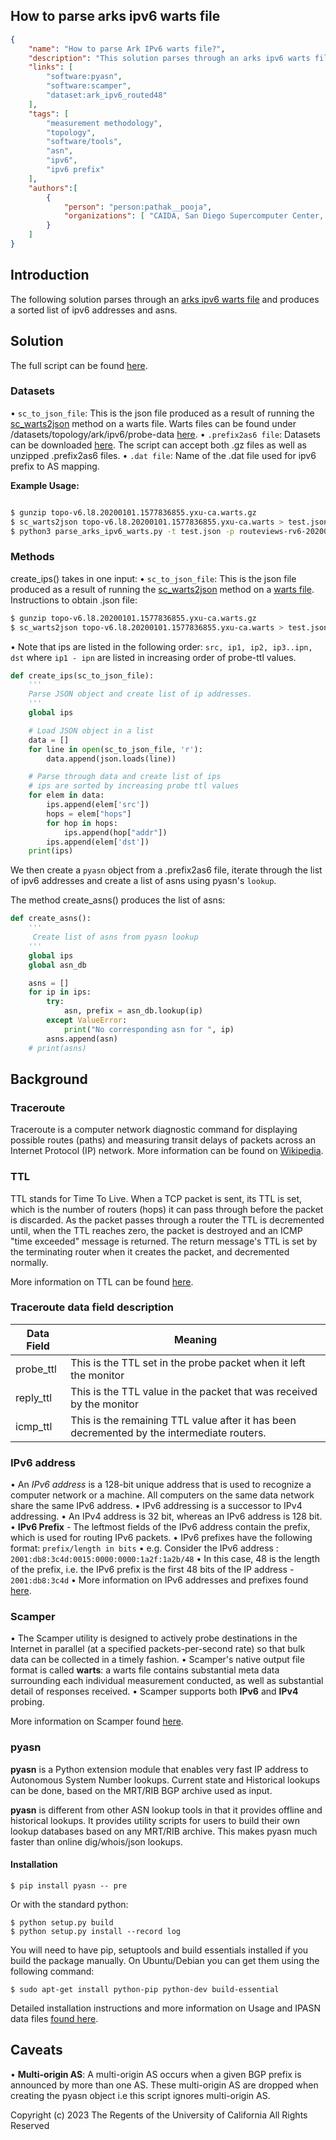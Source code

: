 
## How to parse arks ipv6 warts file
~~~json
{
    "name": "How to parse Ark IPv6 warts file?",
    "description": "This solution parses through an arks ipv6 warts file and produces a sorted list of ips and asns.",
    "links": [
        "software:pyasn",
        "software:scamper",
        "dataset:ark_ipv6_routed48"
    ],
    "tags": [
        "measurement methodology",
        "topology",
        "software/tools",
        "asn",
        "ipv6",
        "ipv6 prefix"
    ],
    "authors":[
        {
            "person": "person:pathak__pooja",
            "organizations": [ "CAIDA, San Diego Supercomputer Center, University of California San Diego" ]
        }
    ]
}
~~~


## Introduction

The following solution parses through an [arks ipv6 warts file](https://www.caida.org/catalog/datasets/request_user_info_forms/ark ) and produces a sorted list of ipv6 addresses and asns. 


## Solution

The full script can be found [here]( https://github.com/CAIDA/catalog-data/blob/how_to_parse_arks_ipv6_warts_file/sources/recipe/how_to_parse_arks_ipv6_warts_file/parse_arks_ipv6_warts.py ).

### Datasets
• `sc_to_json_file`: This is the json file produced as a result of running the [sc_warts2json](https://www.caida.org/catalog/software/scamper/man/sc_warts2json.1.pdf) method on a warts file. 
Warts files can be found under /datasets/topology/ark/ipv6/probe-data [here](  https://www.caida.org/catalog/datasets/request_user_info_forms/ark ). 
• `.prefix2as6 file`: Datasets can be downloaded [here]( https://www.caida.org/catalog/datasets/routeviews-prefix2as ). The script can accept both .gz files as well as unzipped .prefix2as6 files. 
• `.dat file`: Name of the .dat file used for ipv6 prefix to AS mapping. 

**Example Usage:** 
~~~bash 

$ gunzip topo-v6.l8.20200101.1577836855.yxu-ca.warts.gz
$ sc_warts2json topo-v6.l8.20200101.1577836855.yxu-ca.warts > test.json 
$ python3 parse_arks_ipv6_warts.py -t test.json -p routeviews-rv6-20200101-1200.pfx2as.gz -d test.dat
~~~

### Methods  
create_ips() takes in one input: 
• `sc_to_json_file`: This is the json file produced as a result of running the [sc_warts2json](https://www.caida.org/catalog/software/scamper/man/sc_warts2json.1.pdf) method on a [warts file]( https://www.caida.org/catalog/datasets/request_user_info_forms/ark).
Instructions to obtain .json file: 

~~~bash
$ gunzip topo-v6.l8.20200101.1577836855.yxu-ca.warts.gz
$ sc_warts2json topo-v6.l8.20200101.1577836855.yxu-ca.warts > test.json 
~~~
    
    
• Note that ips are listed in the following order: `src, ip1, ip2, ip3..ipn, dst` 
where `ip1 - ipn` are listed in increasing order of probe-ttl values. 

~~~python
def create_ips(sc_to_json_file):
    '''
    Parse JSON object and create list of ip addresses. 
    '''
    global ips

    # Load JSON object in a list 
    data = []
    for line in open(sc_to_json_file, 'r'):
        data.append(json.loads(line)) 

    # Parse through data and create list of ips
    # ips are sorted by increasing probe ttl values 
    for elem in data:
        ips.append(elem['src'])
        hops = elem["hops"]
        for hop in hops:
            ips.append(hop["addr"])
        ips.append(elem['dst'])
    print(ips)
~~~
    
We then create a `pyasn` object from a .prefix2as6 file, iterate through the list of ipv6 addresses and create a list of asns using pyasn's `lookup`.  

The method create_asns() produces the list of asns:
~~~python
def create_asns():
    '''
     Create list of asns from pyasn lookup
    '''
    global ips
    global asn_db 

    asns = []
    for ip in ips:
        try:
            asn, prefix = asn_db.lookup(ip)
        except ValueError:
            print("No corresponding asn for ", ip)
        asns.append(asn)
    # print(asns)

~~~

## Background

### Traceroute 
Traceroute is a computer network diagnostic command for displaying possible routes (paths) and measuring transit delays of packets across an Internet Protocol (IP) network.
More information can be found on [Wikipedia](https://en.wikipedia.org/wiki/Traceroute). 

### TTL 
TTL stands for Time To Live. When a TCP packet is sent, its TTL is set, which is the number of routers (hops) it can pass through before the packet is discarded. As the packet passes through a router the TTL is decremented until, when the TTL reaches zero, the packet is destroyed and an ICMP "time exceeded" message is returned. The return message's TTL is set by the terminating router when it creates the packet, and decremented normally.

More information on TTL can be found [here]( http://users.cs.cf.ac.uk/Dave.Marshall/Internet/node77.html ). 


### Traceroute data field description 

| Data Field       |   Meaning                                                                                        |
| -------------    | -----------------------------------------------------------------------------------------------  |
| probe_ttl        | This is the TTL set in the probe packet when it left the monitor                                 |
| reply_ttl        | This is the TTL value in the packet that was received by the monitor                             |                                          | icmp_ttl         | This is the remaining TTL value after it has been decremented by the intermediate routers.       |
|  icmp_ttl        | This is the remaining TTL value after it has been decremented by the intermediate routers.       | 


### IPv6 address 
• An *IPv6 address* is a 128-bit unique address that is used to recognize a computer network or a machine. All computers on the same data network share the same IPv6 address.
• IPv6 addressing is a successor to IPv4 addressing. 
• An IPv4 address is 32 bit, whereas an IPv6 address is 128 bit. 
• **IPv6 Prefix** - The leftmost fields of the IPv6 address contain the prefix, which is used for routing IPv6 packets. 
• IPv6 prefixes have the following format:
`prefix/length in bits` 
• e.g. Consider the IPv6 address : `2001:db8:3c4d:0015:0000:0000:1a2f:1a2b/48` 
• In this case, 48 is the length of the prefix, i.e. the IPv6 prefix is the first 48 bits of the IP address - `2001:db8:3c4d` 
• More information on IPv6 addresses and prefixes found [here]( https://docs.oracle.com/cd/E19253-01/816-4554/6maoq01nv/index.html ).


### Scamper 

• The Scamper utility is designed to actively probe destinations in the Internet in parallel (at a specified packets-per-second rate) so that bulk data can be collected in a timely fashion.
• Scamper's native output file format is called **warts**: a warts file contains substantial meta data surrounding each individual measurement conducted, as well as substantial detail of responses received. 
• Scamper supports both **IPv6** and **IPv4** probing. 

More information on Scamper found [here]( https://www.caida.org/catalog/software/scamper/
 ).

### pyasn 
**pyasn** is a Python extension module that enables very fast IP address to Autonomous System Number lookups. Current state and Historical lookups can be done, based on the MRT/RIB BGP archive used as input. 

**pyasn** is different from other ASN lookup tools in that it provides offline and historical lookups. It provides utility scripts for users to build their own lookup databases based on any MRT/RIB archive. This makes pyasn much faster than online dig/whois/json lookups.

#### Installation 
~~~
$ pip install pyasn -- pre
~~~
Or with the standard python:
~~~
$ python setup.py build
$ python setup.py install --record log
~~~
You will need to have pip, setuptools and build essentials installed if you build the package manually. On Ubuntu/Debian you can get them using the following command:

~~~
$ sudo apt-get install python-pip python-dev build-essential
~~~
Detailed installation instructions and more information on Usage and IPASN data files [found here]( https://github.com/hadiasghari/pyasn ).



## Caveats
• **Multi-origin AS**: A multi-origin AS occurs when a given BGP prefix is announced by more than one AS. These multi-origin AS are dropped when creating the pyasn object i.e this script ignores multi-origin AS. 


Copyright (c) 2023 The Regents of the University of California
All Rights Reserved